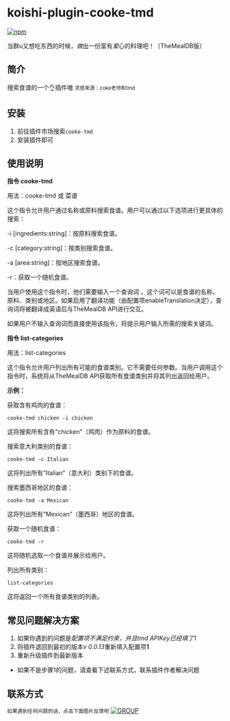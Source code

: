 # koishi-plugin-cooke-tmd

[![npm](https://img.shields.io/npm/v/koishi-plugin-cooke-tmd?style=flat-square)](https://www.npmjs.com/package/koishi-plugin-cooke-tmd)

当群u又想吃东西的时候，*做*出一份富有*爱*心的料理吧！（TheMealDB版）

## 简介
搜索食谱的一个👌插件嗷
<span style="font-size:smaller;">灵感来源：coke老师和tmd</span>

## 安装
1. 前往插件市场搜索`cooke-tmd`
2. 安装插件即可

## 使用说明
**指令 cooke-tmd**

用法：cooke-tmd <query> 或 菜谱 <query>


这个指令允许用户通过名称或原料搜索食谱。用户可以通过以下选项进行更具体的搜索：



-i [ingredients:string]：按原料搜索食谱。

-c [category:string]：按类别搜索食谱。

-a [area:string]：按地区搜索食谱。

-r：获取一个随机食谱。


当用户使用这个指令时，他们需要输入一个查询词 <query>，这个词可以是食谱的名称、原料、类别或地区。如果启用了翻译功能（由配置项enableTranslation决定），查询词将被翻译成英语后与TheMealDB API进行交互。


如果用户不输入查询词而直接使用该指令，将提示用户输入所需的搜索关键词。


**指令 list-categories**

用法：list-categories


这个指令允许用户列出所有可能的食谱类别。它不需要任何参数。当用户调用这个指令时，系统将从TheMealDB API获取所有食谱类别并将其列出返回给用户。


**示例：**


获取含有鸡肉的食谱：

```
cooke-tmd chicken -i chicken
```
这将搜索所有含有“chicken”（鸡肉）作为原料的食谱。



搜索意大利类别的食谱：

```
cooke-tmd -c Italian
```
这将列出所有“Italian”（意大利）类别下的食谱。



搜索墨西哥地区的食谱：

```
cooke-tmd -a Mexican
```
这将列出所有“Mexican”（墨西哥）地区的食谱。



获取一个随机食谱：

```
cooke-tmd -r
```
这将随机选取一个食谱并展示给用户。



列出所有类别：

```
list-categories
```
这将返回一个所有食谱类别的列表。


## 常见问题解决方案
1. 如果你遇到的问题是*配置项不满足约束，并且tmd APIKey已经填了1*
2. 将插件退回到最初的版本*v 0.0.13*重新填入配置项**1**
3. 重新升级插件到最新版本
-  如果不是步骤1的问题，请查看下述联系方式，联系插件作者解决问题


## 联系方式
<code>如果遇到任何问题的话，点击下面图片反馈吧</code>
<a href="http://qm.qq.com/cgi-bin/qm/qr?_wv=1027&k=kW4Mvn1XZsfR_ghZfzdMK0-RlqvSlAFG&authKey=i%2ByfvnYw2qw9Y98RegxyacrannA8z9MEXQ9fICWZb%2FxCxN8atmjox399OWN%2BwR5%2F&noverify=0&group_code=778554862">
    <img src = "https://ts1.cn.mm.bing.net/th/id/R-C.270a9a085573e0969cada32727f32b2e?rik=TEUyuec7cBhg5A&riu=http%3a%2f%2fwww.guangyuanol.cn%2fuploads%2fallimg%2f221212%2f2121241109-20.gif&ehk=qDiCULkR%2f4whnJ5%2bzGrQoA7qZDpe12YPulqLLNU%2fEjs%3d&risl=&pid=ImgRaw&r=0" alt = "GROUP">
</a>